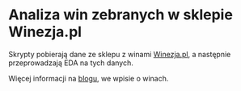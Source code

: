 # Analiza win zebranych w sklepie Winezja.pl

Skrypty pobierają dane ze sklepu z winami [Winezja.pl](http://winezja.pl), a następnie przeprowadzają EDA na tych danych.

Więcej informacji na [blogu](http://prokulski.net), we wpisie o winach.
